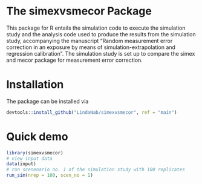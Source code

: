 
# The simexvsmecor Package

This package for R entails the simulation code to execute the simulation
study and the analysis code used to produce the results from the
simulation study, accompanying the manuscript “Random measurement error
correction in an exposure by means of simulation-extrapolation and
regression calibration”. The simulation study is set up to compare the
simex and mecor package for measurement error correction.

# Installation

The package can be installed via

``` r
devtools::install_github("LindaNab/simexvsmecor", ref = "main")
```

# Quick demo

``` r
library(simexvsmecor)
# view input data
data(input)
# run scenenario no. 1 of the simulation study with 100 replicates
run_sim(nrep = 100, scen_no = 1)
```
